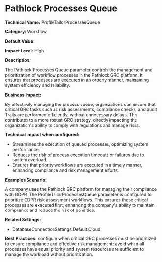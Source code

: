 # Pathlock Processes Queue

**Technical Name:** ProfileTailorProcessesQueue

**Category:** Workflow

**Default Value:** 

**Impact Level:** High

**Description:** 

The Pathlock Processes Queue parameter controls the management and prioritization of workflow processes in the Pathlock GRC platform. It ensures that processes are executed in an orderly manner, maintaining system efficiency and reliability.

**Business Impact:** 

By effectively managing the process queue, organizations can ensure that critical GRC tasks such as risk assessments, compliance checks, and audit Trails are performed efficiently, without unnecessary delays. This contributes to a more robust GRC strategy, directly impacting the organization's ability to comply with regulations and manage risks.

**Technical Impact when configured:** 

- Streamlines the execution of queued processes, optimizing system performance.
- Reduces the risk of process execution timeouts or failures due to system overload.
- Ensures that priority workflows are executed in a timely manner, enhancing compliance and risk management efforts.

**Examples Scenario:** 

A company uses the Pathlock GRC platform for managing their compliance with GDPR. The ProfileTailorProcessesQueue parameter is configured to prioritize GDPR risk assessment workflows. This ensures these critical processes are executed first, enhancing the company's ability to maintain compliance and reduce the risk of penalties.

**Related Settings:** 

- DatabaseConnectionSettings.Default.Cloud

**Best Practices:** configure when critical GRC processes must be prioritized to ensure compliance and effective risk management; avoid when all processes have equal priority and system resources are sufficient to manage the workload without prioritization.